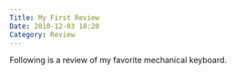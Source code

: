 ```yaml
---
Title: My First Review
Date: 2010-12-03 10:20
Category: Review
---
```


Following is a review of my favorite mechanical keyboard.
